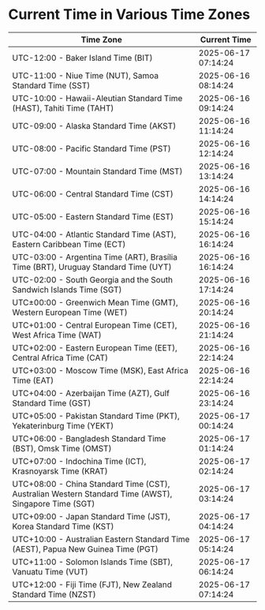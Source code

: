 # Current Time in Various Time Zones

| Time Zone | Current Time |
|-----------|--------------|
| UTC-12:00 - Baker Island Time (BIT) | 2025-06-17 07:14:24 |
| UTC-11:00 - Niue Time (NUT), Samoa Standard Time (SST) | 2025-06-16 08:14:24 |
| UTC-10:00 - Hawaii-Aleutian Standard Time (HAST), Tahiti Time (TAHT) | 2025-06-16 09:14:24 |
| UTC-09:00 - Alaska Standard Time (AKST) | 2025-06-16 11:14:24 |
| UTC-08:00 - Pacific Standard Time (PST) | 2025-06-16 12:14:24 |
| UTC-07:00 - Mountain Standard Time (MST) | 2025-06-16 13:14:24 |
| UTC-06:00 - Central Standard Time (CST) | 2025-06-16 14:14:24 |
| UTC-05:00 - Eastern Standard Time (EST) | 2025-06-16 15:14:24 |
| UTC-04:00 - Atlantic Standard Time (AST), Eastern Caribbean Time (ECT) | 2025-06-16 16:14:24 |
| UTC-03:00 - Argentina Time (ART), Brasília Time (BRT), Uruguay Standard Time (UYT) | 2025-06-16 16:14:24 |
| UTC-02:00 - South Georgia and the South Sandwich Islands Time (SGT) | 2025-06-16 17:14:24 |
| UTC±00:00 - Greenwich Mean Time (GMT), Western European Time (WET) | 2025-06-16 20:14:24 |
| UTC+01:00 - Central European Time (CET), West Africa Time (WAT) | 2025-06-16 21:14:24 |
| UTC+02:00 - Eastern European Time (EET), Central Africa Time (CAT) | 2025-06-16 22:14:24 |
| UTC+03:00 - Moscow Time (MSK), East Africa Time (EAT) | 2025-06-16 22:14:24 |
| UTC+04:00 - Azerbaijan Time (AZT), Gulf Standard Time (GST) | 2025-06-16 23:14:24 |
| UTC+05:00 - Pakistan Standard Time (PKT), Yekaterinburg Time (YEKT) | 2025-06-17 00:14:24 |
| UTC+06:00 - Bangladesh Standard Time (BST), Omsk Time (OMST) | 2025-06-17 01:14:24 |
| UTC+07:00 - Indochina Time (ICT), Krasnoyarsk Time (KRAT) | 2025-06-17 02:14:24 |
| UTC+08:00 - China Standard Time (CST), Australian Western Standard Time (AWST), Singapore Time (SGT) | 2025-06-17 03:14:24 |
| UTC+09:00 - Japan Standard Time (JST), Korea Standard Time (KST) | 2025-06-17 04:14:24 |
| UTC+10:00 - Australian Eastern Standard Time (AEST), Papua New Guinea Time (PGT) | 2025-06-17 05:14:24 |
| UTC+11:00 - Solomon Islands Time (SBT), Vanuatu Time (VUT) | 2025-06-17 06:14:24 |
| UTC+12:00 - Fiji Time (FJT), New Zealand Standard Time (NZST) | 2025-06-17 07:14:24 |
